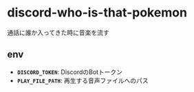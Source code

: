 # discord-who-is-that-pokemon

通話に誰か入ってきた時に音楽を流す

## env

- **`DISCORD_TOKEN`**: DiscordのBotトークン
- **`PLAY_FILE_PATH`**: 再生する音声ファイルへのパス